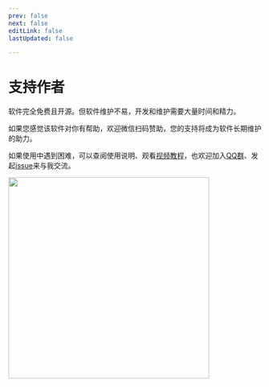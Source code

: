 ```yaml
---
prev: false
next: false
editLink: false
lastUpdated: false

---
```


# 支持作者

软件完全免费且开源。但软件维护不易，开发和维护需要大量时间和精力。

如果您感觉该软件对你有帮助，欢迎微信扫码赞助，您的支持将成为软件长期维护的助力。

如果使用中遇到困难，可以查阅使用说明、观看[视频教程](https://space.bilibili.com/592120404/video)，也欢迎加入[QQ群](https://qm.qq.com/q/I5rr3uEpi2)、发起[issue](https://github.com/HIllya51/LunaTranslator/issues)来与我交流。

<img src='https://image.lunatranslator.org/zh/zan.jpg' style="height: 400px !important;">